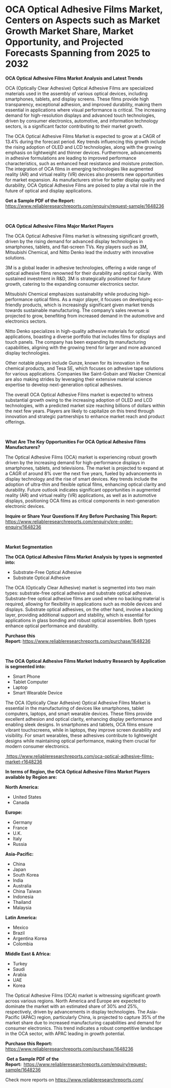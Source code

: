<p><h1>OCA Optical Adhesive Films Market, Centers on Aspects such as Market Growth Market Share, Market Opportunity, and Projected Forecasts Spanning from 2025 to 2032</h1></p><p><strong>OCA Optical Adhesive Films Market Analysis and Latest Trends</strong></p>
<p><p>OCA (Optically Clear Adhesive) Optical Adhesive Films are specialized materials used in the assembly of various optical devices, including smartphones, tablets, and display screens. These films provide high transparency, exceptional adhesion, and improved durability, making them essential in applications where visual performance is critical. The increasing demand for high-resolution displays and advanced touch technologies, driven by consumer electronics, automotive, and information technology sectors, is a significant factor contributing to their market growth.</p><p>The OCA Optical Adhesive Films Market is expected to grow at a CAGR of 13.4% during the forecast period. Key trends influencing this growth include the rising adoption of OLED and LCD technologies, along with the growing emphasis on lightweight and thinner devices. Furthermore, advancements in adhesive formulations are leading to improved performance characteristics, such as enhanced heat resistance and moisture protection. The integration of OCA films in emerging technologies like augmented reality (AR) and virtual reality (VR) devices also presents new opportunities for market expansion. As manufacturers strive for better display quality and durability, OCA Optical Adhesive Films are poised to play a vital role in the future of optical and display applications.</p></p>
<p><strong>Get a Sample PDF of the Report:&nbsp;</strong> <a href="https://www.reliableresearchreports.com/enquiry/request-sample/1648236?utm_campaign=3383&utm_medium=2&utm_source=Github&utm_content=ia&utm_term=25032025&utm_id=oca-optical-adhesive-films">https://www.reliableresearchreports.com/enquiry/request-sample/1648236</a></p>
<p>&nbsp;</p>
<p><strong>OCA Optical Adhesive Films Major Market Players</strong></p>
<p><p>The OCA Optical Adhesive Films market is witnessing significant growth, driven by the rising demand for advanced display technologies in smartphones, tablets, and flat-screen TVs. Key players such as 3M, Mitsubishi Chemical, and Nitto Denko lead the industry with innovative solutions.</p><p>3M is a global leader in adhesive technologies, offering a wide range of optical adhesive films renowned for their durability and optical clarity. With sustained investment in R&D, 3M is strategically positioned for future growth, catering to the expanding consumer electronics sector.</p><p>Mitsubishi Chemical emphasizes sustainability while producing high-performance optical films. As a major player, it focuses on developing eco-friendly products, which is increasingly significant given market trends towards sustainable manufacturing. The company’s sales revenue is projected to grow, benefiting from increased demand in the automotive and electronics sectors.</p><p>Nitto Denko specializes in high-quality adhesive materials for optical applications, boasting a diverse portfolio that includes films for displays and touch panels. The company has been expanding its manufacturing capabilities, aligning with the growing trend for larger and more advanced display technologies.</p><p>Other notable players include Gunze, known for its innovation in fine chemical products, and Tesa SE, which focuses on adhesive tape solutions for various applications. Companies like Saint-Gobain and Wacker Chemical are also making strides by leveraging their extensive material science expertise to develop next-generation optical adhesives.</p><p>The overall OCA Optical Adhesive Films market is expected to witness substantial growth owing to the increasing adoption of OLED and LCD technologies, with a predicted market size reaching billions of dollars within the next few years. Players are likely to capitalize on this trend through innovation and strategic partnerships to enhance market reach and product offerings.</p></p>
<p>&nbsp;</p>
<p><strong>What Are The Key Opportunities For OCA Optical Adhesive Films Manufacturers?</strong></p>
<p><p>The Optical Adhesive Films (OCA) market is experiencing robust growth driven by the increasing demand for high-performance displays in smartphones, tablets, and televisions. The market is projected to expand at a CAGR of around 8% over the next five years, fueled by advancements in display technology and the rise of smart devices. Key trends include the adoption of ultra-thin and flexible optical films, enhancing optical clarity and durability. Future outlook indicates significant opportunities in augmented reality (AR) and virtual reality (VR) applications, as well as in automotive displays, positioning OCA films as critical components in next-generation electronic devices.</p></p>
<p><strong>Inquire or Share Your Questions If Any Before Purchasing This Report:</strong> <a href="https://www.reliableresearchreports.com/enquiry/pre-order-enquiry/1648236?utm_campaign=3383&utm_medium=2&utm_source=Github&utm_content=ia&utm_term=25032025&utm_id=oca-optical-adhesive-films">https://www.reliableresearchreports.com/enquiry/pre-order-enquiry/1648236</a></p>
<p>&nbsp;</p>
<p><strong>Market Segmentation</strong></p>
<p><strong>The OCA Optical Adhesive Films Market Analysis by types is segmented into:</strong></p>
<p><ul><li>Substrate-Free Optical Adhesive</li><li>Substrate Optical Adhesive</li></ul></p>
<p><p>The OCA (Optically Clear Adhesive) market is segmented into two main types: substrate-free optical adhesive and substrate optical adhesive. Substrate-free optical adhesive films are used where no backing material is required, allowing for flexibility in applications such as mobile devices and displays. Substrate optical adhesives, on the other hand, involve a backing layer, providing additional support and stability, which is essential for applications in glass bonding and robust optical assemblies. Both types enhance optical performance and durability.</p></p>
<p><strong>Purchase this Report:&nbsp;</strong><a href="https://www.reliableresearchreports.com/purchase/1648236?utm_campaign=3383&utm_medium=2&utm_source=Github&utm_content=ia&utm_term=25032025&utm_id=oca-optical-adhesive-films">https://www.reliableresearchreports.com/purchase/1648236</a></p>
<p>&nbsp;</p>
<p><strong>The OCA Optical Adhesive Films Market Industry Research by Application is segmented into:</strong></p>
<p><ul><li>Smart Phone</li><li>Tablet Computer</li><li>Laptop</li><li>Smart Wearable Device</li></ul></p>
<p><p>The OCA (Optically Clear Adhesive) Optical Adhesive Films Market is essential in the manufacturing of devices like smartphones, tablet computers, laptops, and smart wearable devices. These films provide excellent adhesion and optical clarity, enhancing display performance and enabling sleek designs. In smartphones and tablets, OCA films ensure vibrant touchscreens, while in laptops, they improve screen durability and visibility. For smart wearables, these adhesives contribute to lightweight designs while maintaining optical performance, making them crucial for modern consumer electronics.</p></p>
<p><a href="https://www.reliableresearchreports.com/oca-optical-adhesive-films-market-r1648236?utm_campaign=3383&utm_medium=2&utm_source=Github&utm_content=ia&utm_term=25032025&utm_id=oca-optical-adhesive-films">&nbsp;https://www.reliableresearchreports.com/oca-optical-adhesive-films-market-r1648236</a></p>
<p><strong>In terms of Region, the OCA Optical Adhesive Films Market Players available by Region are:</strong></p>
<p>
    <p> <strong> North America: </strong>
        <ul>
            <li>United States</li>
            <li>Canada</li>
        </ul>
        </p> 
    <p> <strong> Europe: </strong>
        <ul>
            <li>Germany</li>
            <li>France</li>
            <li>U.K.</li>
            <li>Italy</li>
            <li>Russia</li>
        </ul>
        </p> 
    <p> <strong> Asia-Pacific: </strong>
        <ul>
            <li>China</li>
            <li>Japan</li>
            <li>South Korea</li>
            <li>India</li>
            <li>Australia</li>
            <li>China Taiwan</li>
            <li>Indonesia</li>
            <li>Thailand</li>
            <li>Malaysia</li>
        </ul>
        </p> 
    <p> <strong> Latin America: </strong>
        <ul>
            <li>Mexico</li>
            <li>Brazil</li>
            <li>Argentina Korea</li>
            <li>Colombia</li>
        </ul>
        </p> 
    <p> <strong> Middle East & Africa: </strong>
        <ul>
            <li>Turkey</li>
            <li>Saudi</li>
            <li>Arabia</li>
            <li>UAE</li>
            <li>Korea</li>
        </ul>
    </p>
    </p>
<p><p>The Optical Adhesive Films (OCA) market is witnessing significant growth across various regions. North America and Europe are expected to dominate the market with an estimated share of 30% and 25%, respectively, driven by advancements in display technologies. The Asia-Pacific (APAC) region, particularly China, is projected to capture 35% of the market share due to increased manufacturing capabilities and demand for consumer electronics. This trend indicates a robust competitive landscape in the OCA sector, with APAC leading in growth potential.</p></p>
<p><strong>Purchase this Report: </strong><a href="https://www.reliableresearchreports.com/purchase/1648236?utm_campaign=3383&utm_medium=2&utm_source=Github&utm_content=ia&utm_term=25032025&utm_id=oca-optical-adhesive-films">https://www.reliableresearchreports.com/purchase/1648236</a></p>
<p>&nbsp;<strong>Get a Sample PDF of the Report:&nbsp;&nbsp;</strong><a href="https://www.reliableresearchreports.com/enquiry/request-sample/1648236?utm_campaign=3383&utm_medium=2&utm_source=Github&utm_content=ia&utm_term=25032025&utm_id=oca-optical-adhesive-films">https://www.reliableresearchreports.com/enquiry/request-sample/1648236</a></p>
<p><strong></strong></p>
<p>Check more reports on <a href="https://www.reliableresearchreports.com/?utm_campaign=3383&utm_medium=2&utm_source=Github&utm_content=ia&utm_term=25032025&utm_id=oca-optical-adhesive-films">https://www.reliableresearchreports.com/</a></p>